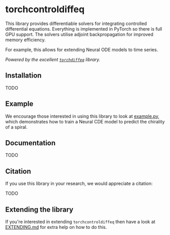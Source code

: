 # torchcontroldiffeq
This library provides differentiable solvers for integrating controlled differential equations. Everything is implemented in PyTorch so there is full GPU support. The solvers utilise adjoint backpropagation for improved memory efficiency.

For example, this allows for extending Neural ODE models to time series.

_Powered by the excellent [`torchdiffeq`](https://github.com/rtqichen/torchdiffeq) library._

## Installation

TODO

## Example
We encourage those interested in using this library to look at [example.py](https://github.com/patrick-kidger/torchcontroldiffeq/blob/master/torchcontroldiffeq/example.py), which demonstrates how to train a Neural CDE model to predict the chirality of a spiral.

## Documentation

TODO

## Citation
If you use this library in your research, we would appreciate a citation:

TODO

## Extending the library
If you're interested in extending `torchcontroldiffeq` then have a look at [EXTENDING.md](https://github.com/patrick-kidger/torchcontroldiffeq/blob/master/EXTENDING.md) for extra help on how to do this.